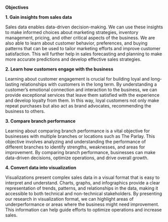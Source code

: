 **Objectives**

**1.	Gain insights from sales data**

Sales data enables data-driven decision-making. We can use these insights to make informed choices about marketing strategies, inventory management, pricing, and other critical aspects of the business. We are also able to learn about customer behavior, preferences, and buying patterns that can be used to tailor marketing efforts and improve customer satisfaction. This will further help in sales forecasting and planning to make more accurate predictions and develop effective sales strategies. 

**2.	Learn how customers engage with the business**

Learning about customer engagement is crucial for building loyal and long-lasting relationships with customers in the long term. By understanding a customer’s emotional connection and interaction to the business, we can provide exceptional services that leave them satisfied with the experience and develop loyalty from them. In this way, loyal customers not only make repeat purchases but also act as brand advocates, recommending the business to others.

**3.	Compare branch performance**

Learning about comparing branch performance is a vital objective for businesses with multiple branches or locations such as The Parlay. This objective involves analyzing and understanding the performance of different branches to identify strengths, weaknesses, and areas for improvement. By comparing branch performance, businesses can make data-driven decisions, optimize operations, and drive overall growth. 

**4.	Convert data into visualization**

Visualizations present complex sales data in a visual format that is easy to interpret and understand. Charts, graphs, and infographics provide a clear representation of trends, patterns, and relationships in the data, making it accessible to both technical and non-technical stakeholders. By presenting our research in visualization format, we can highlight areas of underperformance or areas where the business might need improvement. This information can help guide efforts to optimize operations and increase sales.
